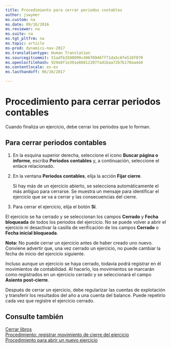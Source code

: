 ```yaml
---
title: Procedimiento para cerrar periodos contables
author: jswymer
ms.custom: na
ms.date: 09/16/2016
ms.reviewer: na
ms.suite: na
ms.tgt_pltfrm: na
ms.topic: article
ms-prod: dynamics-nav-2017
ms.translationtype: Human Translation
ms.sourcegitcommit: 51adfb3588099c496f0946ff71da5c6fe518f070
ms.openlocfilehash: 929e8f1e391e868122077ad1baa72b7b170aa4d4
ms.contentlocale: es-es
ms.lasthandoff: 06/26/2017

---
```

# <a name="how-to-close-accounting-periods"></a>Procedimiento para cerrar periodos contables
Cuando finaliza un ejercicio, debe cerrar los periodos que lo forman.

## <a name="to-close-accounting-periods"></a>Para cerrar periodos contables
1. En la esquina superior derecha, seleccione el icono **Buscar página o informe**, escriba **Periodos contables** y, a continuación, seleccione el enlace relacionado.
2. En la ventana **Periodos contables**, elija la acción **Fijar cierre**.

    Si hay más de un ejercicio abierto, se selecciona automáticamente el más antiguo para cerrarse. Se muestra un mensaje para identificar el ejercicio que se va a cerrar y las consecuencias del cierre.
3. Para cerrar el ejercicio, elija el botón **Sí**.

El ejercicio se ha cerrado y se seleccionan los campos **Cerrado** y **Fecha bloqueada** de todos los periodos del ejercicio. No se puede volver a abrir el ejercicio ni desactivar la casilla de verificación de los campos **Cerrado** o **Fecha inicial bloqueada**.

**Nota:** No puede cerrar un ejercicio antes de haber creado uno nuevo. Conviene advertir que, una vez cerrado un ejercicio, no puede cambiar la fecha de inicio del ejercicio siguiente.

Incluso aunque un ejercicio se haya cerrado, todavía podrá registrar en él movimientos de contabilidad. Al hacerlo, los movimientos se marcarán como registrados en un ejercicio cerrado y se seleccionará el campo **Asiento post-cierre**.

Después de cerrar un ejercicio, debe regularizar las cuentas de explotación y transferir los resultados del año a una cuenta del balance. Puede repetirlo cada vez que registre el ejercicio cerrado.

## <a name="see-also"></a>Consulte también
[Cerrar libros](year-close-books.md)  
[Procedimiento: registrar movimiento de cierre del ejercicio](year-how-post-year-end-close-entry.md)  
[Procedimiento para abrir un nuevo ejercicio](finance-setup-how-open-new-fiscal-year.md)

